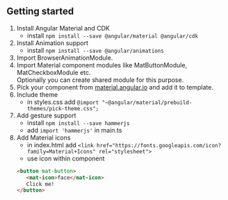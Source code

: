 ## Getting started

1. Install Angular Material and CDK
   - install `npm install --save @angular/material @angular/cdk`
2. Install Animation support  
   - install `npm install --save @angular/animations`
3. Import BrowserAnimationModule.  
4. Import Material component modules like MatButtonModule, MatCheckboxModule etc.  
Optionally you can create shared module for this purpose.  
5. Pick your component from [material.angular.io](http://material.angular.io) and add it to template.  
6. Include theme  
   - in styles.css add  `@import "~@angular/material/prebuild-themes/pick-theme.css";`  
7. Add gesture support  
   - install `npm install --save hammerjs`  
   - add `import 'hammerjs'` in main.ts  
8. Add Material icons 
   - in index.html add  `<link href="https://fonts.googleapis.com/icon?family=Material+Icons" rel="stylesheet">`  
   - use icon within component  
    ```html
    <button mat-button>
       <mat-icon>face</mat-icon>
       Click me!
    </button>
    ```

